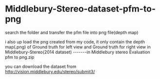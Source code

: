 # Middlebury-Stereo-dataset-pfm-to-png

search the folder and transfer the pfm file into png file(depth map)

i also up load the png created from my code, it only contain the depth map(.png) of Ground truth for left view and Ground truth for right view in Middlebury-Stereo(2014 dataset)  -------in Middlebury stereo Evaluation pfm to png.zip

you can download the dataset from http://vision.middlebury.edu/stereo/submit3/

